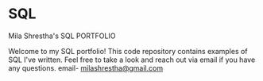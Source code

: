 # SQL
 Mila Shrestha's SQL PORTFOLIO
 
 Welcome to my SQL portfolio! This code repository contains examples of SQL I've written. Feel free to take a look and reach out via email if you have any questions.
 email- milashrestha@gmail.com
